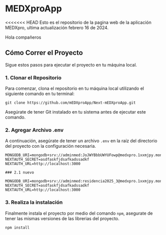 # MEDXproApp

<<<<<<< HEAD
Esto es el repositorio de la pagina web de la aplicación MEDXpro, ultima actualización febrero 16 de 2024.

Hola compañeros 

## Cómo Correr el Proyecto

Sigue estos pasos para ejecutar el proyecto en tu máquina local.

### 1. Clonar el Repositorio

Para comenzar, clona el repositorio en tu máquina local utilizando el siguiente comando en tu terminal:

```plaintext
git clone https://github.com/mEDXproApp/Next-mEDXproApp.git
```

Asegúrate de tener Git instalado en tu sistema antes de ejecutar este comando.

### 2. Agregar Archivo .env

A continuación, asegúrate de tener un archivo `.env` en la raíz del directorio del proyecto con la configuración necesaria.

```plaintext
MONGODB_URI=mongodb+srv://adminmed:JoJWYBbbUWYUFowp@medxpro.1xxmjpy.mongodb.net/authapp
NEXTAUTH_SECRET=asdfaskfjdsafkadssadkf
NEXTAUTH_URL=http://localhost:3000

### 2.1 nuevo

MONGODB_URI=mongodb+srv://adminmed:residencia2025_3@medxpro.1xxmjpy.mongodb.net/authapp
NEXTAUTH_SECRET=asdfaskfjdsafkadssadkf
NEXTAUTH_URL=http://localhost:3000
```
### 3. Realiza la instalación

Finalmente instala el proyecto por medio del comando `npm`, asegurate de tener las mismas versiones de las librerias del proyecto.

```plaintext
npm install
```

